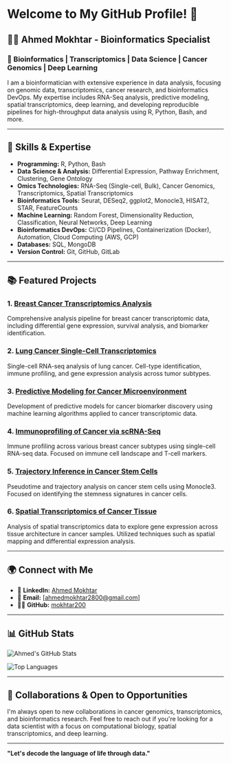 # Welcome to My GitHub Profile! 👋
## 👨‍🔬 Ahmed Mokhtar - Bioinformatics Specialist

### 🧬 Bioinformatics | Transcriptomics | Data Science | Cancer Genomics | Deep Learning

I am a bioinformatician with extensive experience in data analysis, focusing on genomic data, transcriptomics, cancer research, and bioinformatics DevOps. My expertise includes RNA-Seq analysis, predictive modeling, spatial transcriptomics, deep learning, and developing reproducible pipelines for high-throughput data analysis using R, Python, Bash, and more.

---

## 🔧 Skills & Expertise

- **Programming:** R, Python, Bash
- **Data Science & Analysis:** Differential Expression, Pathway Enrichment, Clustering, Gene Ontology
- **Omics Technologies:** RNA-Seq (Single-cell, Bulk), Cancer Genomics, Transcriptomics, Spatial Transcriptomics
- **Bioinformatics Tools:** Seurat, DESeq2, ggplot2, Monocle3, HISAT2, STAR, FeatureCounts
- **Machine Learning:** Random Forest, Dimensionality Reduction, Classification, Neural Networks, Deep Learning
- **Bioinformatics DevOps:** CI/CD Pipelines, Containerization (Docker), Automation, Cloud Computing (AWS, GCP)
- **Databases:** SQL, MongoDB
- **Version Control:** Git, GitHub, GitLab

---

## 📚 Featured Projects

### 1. [Breast Cancer Transcriptomics Analysis](https://github.com/mokhtar200/Breast-Cancer-Transcriptomics-Analysis)
Comprehensive analysis pipeline for breast cancer transcriptomic data, including differential gene expression, survival analysis, and biomarker identification.

### 2. [Lung Cancer Single-Cell Transcriptomics](https://github.com/mokhtar200/Lung-Cancer-Single-Cell-Transcriptomics-Analysis)
Single-cell RNA-seq analysis of lung cancer. Cell-type identification, immune profiling, and gene expression analysis across tumor subtypes.

### 3. [Predictive Modeling for Cancer Microenvironment](https://github.com/mokhtar200/Predictive-Modeling-to-Identify-Potential-Biomarkers-for-Breast-Cancer-Microenvironment)
Development of predictive models for cancer biomarker discovery using machine learning algorithms applied to cancer transcriptomic data.

### 4. [Immunoprofiling of Cancer via scRNA-Seq](https://github.com/mokhtar200/Immunoprofiling-analysis-of-Breast-Cancer-scRNA-Seq)
Immune profiling across various breast cancer subtypes using single-cell RNA-seq data. Focused on immune cell landscape and T-cell markers.

### 5. [Trajectory Inference in Cancer Stem Cells](https://github.com/mokhtar200/Cancer-Stem-Cells-Trajectory-Inference-and-Pseudotime-Analysis)
Pseudotime and trajectory analysis on cancer stem cells using Monocle3. Focused on identifying the stemness signatures in cancer cells.

### 6. [Spatial Transcriptomics of Cancer Tissue](https://github.com/mokhtar200/Spatial-Transcriptomics-Cancer-Tissue)
Analysis of spatial transcriptomics data to explore gene expression across tissue architecture in cancer samples. Utilized techniques such as spatial mapping and differential expression analysis.

---

## 🌍 Connect with Me

- 🔗 **LinkedIn:** [Ahmed Mokhtar](https://www.linkedin.com/in/ahmedmokhtar94)
- 📧 **Email:** [ahmedmokhtar2800@gmail.com]
- 🧑‍💻 **GitHub:** [mokhtar200](https://github.com/mokhtar200)

---

## 📊 GitHub Stats

![Ahmed's GitHub Stats](https://github-readme-stats.vercel.app/api?username=mokhtar200&show_icons=true&theme=radical)

![Top Languages](https://github-readme-stats.vercel.app/api/top-langs/?username=mokhtar200&layout=compact&theme=radical)

---

## 💼 Collaborations & Open to Opportunities

I'm always open to new collaborations in cancer genomics, transcriptomics, and bioinformatics research. Feel free to reach out if you're looking for a data scientist with a focus on computational biology, spatial transcriptomics, and deep learning.

---

**"Let's decode the language of life through data."**
